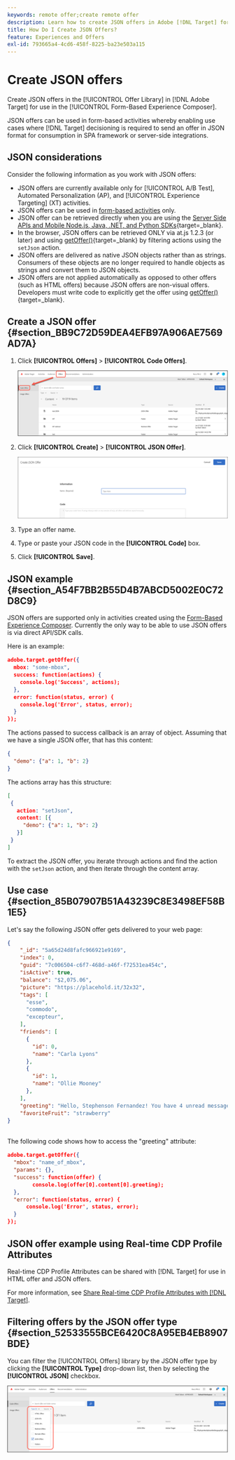 ```yaml
---
keywords: remote offer;create remote offer
description: Learn how to create JSON offers in Adobe [!DNL Target] for use in the Form-based Experience Composer.
title: How Do I Create JSON Offers?
feature: Experiences and Offers
exl-id: 793665a4-4cd6-458f-8225-ba23e503a115
---
```

# Create JSON offers

Create JSON offers in the [!UICONTROL Offer Library] in [!DNL Adobe Target] for use in the [!UICONTROL Form-Based Experience Composer].

JSON offers can be used in form-based activities whereby enabling use cases where [!DNL Target] decisioning is required to send an offer in JSON format for consumption in SPA framework or server-side integrations.

## JSON considerations

Consider the following information as you work with JSON offers:

* JSON offers are currently available only for [!UICONTROL A/B Test], Automated Personalization (AP), and [!UICONTROL Experience Targeting] (XT) activities. 
* JSON offers can be used in [form-based activities](/help/main/c-experiences/form-experience-composer.md) only. 
* JSON offer can be retrieved directly when you are using the [Server Side APIs and Mobile Node.js, Java, .NET, and Python SDKs](https://experienceleague.adobe.com/docs/target-dev/developer/server-side/server-side-overview.html){target=_blank}. 
* In the browser, JSON offers can be retrieved ONLY via at.js 1.2.3 (or later) and using [getOffer()](https://experienceleague.adobe.com/docs/target-dev/developer/client-side/at-js-implementation/functions-overview/adobe-target-getoffer.html){target=_blank} by filtering actions using the `setJson` action. 
* JSON offers are delivered as native JSON objects rather than as strings. Consumers of these objects are no longer required to handle objects as strings and convert them to JSON objects. 
* JSON offers are not applied automatically as opposed to other offers (such as HTML offers) because JSON offers are non-visual offers. Developers must write code to explicitly get the offer using [getOffer()](https://experienceleague.adobe.com/docs/target-dev/developer/client-side/at-js-implementation/functions-overview/adobe-target-getoffer.html){target=_blank}. 

## Create a JSON offer {#section_BB9C72D59DEA4EFB97A906AE7569AD7A}

1. Click **[!UICONTROL Offers]** > **[!UICONTROL Code Offers]**.

   ![Offers > Code Offers tab](/help/main/c-experiences/c-manage-content/assets/code-offers-tab.png)
   
1. Click **[!UICONTROL Create]** > **[!UICONTROL JSON Offer]**.

   ![offer-json image](assets/offer-json.png)

1. Type an offer name. 
1. Type or paste your JSON code in the **[!UICONTROL Code]** box. 
1. Click **[!UICONTROL Save]**.

## JSON example {#section_A54F7BB2B55D4B7ABCD5002E0C72D8C9}

JSON offers are supported only in activities created using the [Form-Based Experience Composer](/help/main/c-experiences/form-experience-composer.md). Currently the only way to be able to use JSON offers is via direct API/SDK calls.

Here is an example:

```json
adobe.target.getOffer({ 
  mbox: "some-mbox", 
  success: function(actions) { 
    console.log('Success', actions); 
  }, 
  error: function(status, error) { 
    console.log('Error', status, error); 
  } 
});
```

The actions passed to success callback is an array of object. Assuming that we have a single JSON offer, that has this content:

```json
{ 
  "demo": {"a": 1, "b": 2} 
}
```

The actions array has this structure:

```json
[ 
 { 
   action: "setJson", 
   content: [{ 
     "demo": {"a": 1, "b": 2} 
   }] 
 }  
]
```

To extract the JSON offer, you iterate through actions and find the action with the `setJson` action, and then iterate through the content array.

## Use case {#section_85B07907B51A43239C8E3498EF58B1E5}

Let's say the following JSON offer gets delivered to your web page:

```json
{ 
    "_id": "5a65d24d8fafc966921e9169", 
    "index": 0, 
    "guid": "7c006504-c6f7-468d-a46f-f72531ea454c", 
    "isActive": true, 
    "balance": "$2,075.06", 
    "picture": "https://placehold.it/32x32", 
    "tags": [ 
      "esse", 
      "commodo", 
      "excepteur", 
    ], 
    "friends": [ 
      { 
        "id": 0, 
        "name": "Carla Lyons" 
      }, 
      { 
        "id": 1, 
        "name": "Ollie Mooney" 
      }, 
    ], 
    "greeting": "Hello, Stephenson Fernandez! You have 4 unread messages.", 
    "favoriteFruit": "strawberry" 
} 
  
```

The following code shows how to access the "greeting" attribute:

```json
adobe.target.getOffer({   
  "mbox": "name_of_mbox", 
  "params": {}, 
  "success": function(offer) {           
        console.log(offer[0].content[0].greeting); 
  },   
  "error": function(status, error) {           
      console.log('Error', status, error); 
  } 
});
```

## JSON offer example using Real-time CDP Profile Attributes

Real-time CDP Profile Attributes can be shared with [!DNL Target] for use in HTML offer and JSON offers.

For more information, see [Share Real-time CDP Profile Attributes with [!DNL Target]](/help/main/c-integrating-target-with-mac/integrating-with-rtcdp.md#rtcdp-profile-attributes).

## Filtering offers by the JSON offer type {#section_52533555BCE6420C8A95EB4EB8907BDE}

You can filter the [!UICONTROL Offers] library by the JSON offer type by clicking the **[!UICONTROL Type]** drop-down list, then by selecting the **[!UICONTROL JSON]** checkbox.

![offer-json-filter image](assets/offer-json-filter.png)
